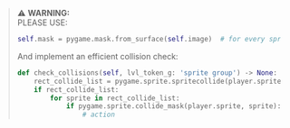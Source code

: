 > ⚠ **WARNING:**  
> PLEASE USE:
> ```python
> self.mask = pygame.mask.from_surface(self.image)  # for every sprite you make that should collide with the player
> ```
>
> And implement an efficient collision check:
> ```python
> def check_collisions(self, lvl_token_g: 'sprite group') -> None:
>     rect_collide_list = pygame.sprite.spritecollide(player.sprite, lvl_token_g, False)
>     if rect_collide_list:
>         for sprite in rect_collide_list:
>             if pygame.sprite.collide_mask(player.sprite, sprite):
>                 # action
> ```
